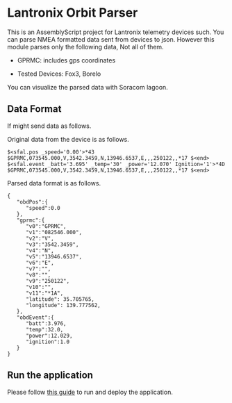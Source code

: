 # Lantronix Orbit Parser

This is an AssemblyScript project for Lantronix telemetry devices such.
You can parse NMEA formatted data sent from devices to json.
However this module parses only the following data, Not all of them.

- GPRMC: includes gps coordinates

- Tested Devices: Fox3, Borelo

You can visualize the parsed data with Soracom lagoon.

## Data Format

If might send data as follows.

Original data from the device is as follows.

```
$<sfal.pos _speed='0.00'>*43 $GPRMC,073545.000,V,3542.3459,N,13946.6537,E,,,250122,,*17 $<end> $<sfal.event _batt='3.695' _temp='30' _power='12.070' Ignition='1'>*4D $GPRMC,073545.000,V,3542.3459,N,13946.6537,E,,,250122,,*17 $<end>
```

Parsed data format is as follows.

```
{
   "obdPos":{
      "speed":0.0
   },
   "gprmc":{
      "v0":"GPRMC",
      "v1":"082546.000",
      "v2":"V",
      "v3":"3542.3459",
      "v4":"N",
      "v5":"13946.6537",
      "v6":"E",
      "v7":"",
      "v8":"",
      "v9":"250122",
      "v10":"",
      "v11":"*1A",
      "latitude": 35.705765,
      "longitude": 139.777562,
   },
   "obdEvent":{
      "batt":3.976,
      "temp":32.0,
      "power":12.029,
      "ignition":1.0
   }
}
```

## Run the application

Please follow [this guide](assemblyscript/README.md) to run and deploy the application.
